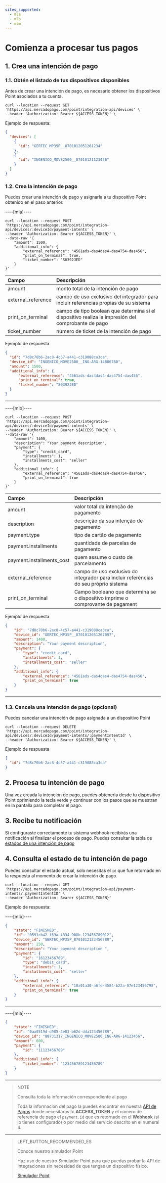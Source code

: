 ```yaml
---
sites_supported:
  - mla
  - mlb
  - mlm
---
```


# Comienza a procesar tus pagos

## 1. Crea una intención de pago

### 1.1. Obtén el listado de tus dispositivos disponibles
Antes de crear una intención de pago, es necesario obtener los dispositivos Point asociados a tu cuenta.

``` cURL
curl --location --request GET 'https://api.mercadopago.com/point/integration-api/devices' \
--header 'Authorization: Bearer ${ACCESS_TOKEN}' \
```

Ejemplo de respuesta:

``` json
{
  "devices": [
    {
      "id": "GERTEC_MP35P__8701012051261234"
    },
    {
      "id": "INGENICO_MOVE2500__87010121123456"
    }
  ]
}
```

### 1.2. Crea la intención de pago
Puedes crear una intención de pago y asignarla a tu dispositivo Point obtenido en el paso anterior.

----[mla]----
```cURL
curl --location --request POST 'https://api.mercadopago.com/point/integration-api/devices/:deviceId/payment-intents' \
--header 'Authorization: Bearer ${ACCESS_TOKEN}' \
--data-raw '{
    "amount": 1500,
    "additional_info": {
        "external_reference": "4561ads-das4das4-das4754-das456",
        "print_on_terminal": true,
        "ticket_number": "S0392JED"
    }
}'
```
Campo | Descripción
:--- | :--- | 
amount             | monto total de la intención de pago |
external_reference | campo de uso exclusivo del integrador para incluir referencias propias de su sistema  |
print_on_terminal  | campo de tipo boolean que determina si el dispositivo realiza la impresión del comprobante de pago  |
ticket_number      | número de ticket de la intención de pago |

Ejemplo de respuesta

```json
{
  "id": "7d8c70b6-2ac8-4c57-a441-c319088ca3ca",
  "device_id": "INGENICO_MOVE2500__ING-ARG-14886780",
  "amount": 1500,
  "additional_info": {
      "external_reference": "4561ads-das4das4-das4754-das456",
      "print_on_terminal": true,
      "ticket_number": "S0392JED"
  }
}
```
------------

----[mlb]----
```cURL
curl --location --request POST 'https://api.mercadopago.com/point/integration-api/devices/:deviceId/payment-intents' \
--header 'Authorization: Bearer ${ACCESS_TOKEN}' \
--data-raw '{
    "amount": 1400,
    "description": "Your payment description",
    "payment": {
        "type": "credit_card",
        "installments": 1, 
        "installments_cost": "seller"
    },
    "additional_info": {
        "external_reference": "4561ads-das4das4-das4754-das456",
        "print_on_terminal": true
    }
}'
```
Campo | Descripción
:--- | :---
amount                    | valor total da intenção de pagamento | 
description               | descrição da sua intenção de pagamento | 
payment.type              | tipo de cartão de pagamento | 
payment.installments      | quantidade de parcelas de pagamento | 
payment.installments_cost | quem assume o custo de parcelamento | 
external_reference        | campo de uso exclusivo do integrador para incluir referências do seu próprio sistema | 
print_on_terminal         | Campo booleano que determina se o dispositivo imprime o comprovante de pagament | 

Ejemplo de respuesta

```json
{
    "id": "7d8c70b6-2ac8-4c57-a441-c319088ca3ca",
    "device_id": "GERTEC_MP35P__8701012051267097",
    "amount": 1400,
    "description": "Your payment description",
    "payment": {
        "type": "credit_card",
        "installments": 1, 
        "installments_cost": "seller"
    },
    "additional_info": {
        "external_reference": "4561ads-das4das4-das4754-das456",
        "print_on_terminal": true
    }
}
```
------------

### 1.3. Cancela una intención de pago (opcional)

Puedes cancelar una intención de pago asignada a un dispositivo Point

``` cURL
curl --location --request DELETE 'https://api.mercadopago.com/point/integration-api/devices/:deviceId/payment-intents/:paymentIntentId' \
--header 'Authorization: Bearer ${ACCESS_TOKEN}' \
```

Ejemplo de respuesta

``` json
{
  "id": "7d8c70b6-2ac8-4c57-a441-c319088ca3ca"
}
```
## 2. Procesa tu intención de pago

Una vez creada la intención de pago, puedes obtenerla desde tu dispositivo Point oprimiendo la tecla verde y continuar 
con los pasos que se muestran en la pantalla para completar el pago.

## 3. Recibe tu notificación

Si configuraste correctamente tu sistema webhook recibirás una notificación al finalizar el proceso de pago.
Puedes consultar la tabla de [estados de una intención de pago](https://www.mercadopago[FAKER][URL][DOMAIN]/developers/es/guides/in-person-payments/mp-point/integration-api/glossary#bookmark_posibles_estados_de_una_intención_de_pago)


## 4. Consulta el estado de tu intención de pago

Puedes consultar el estado actual, solo necesitas el `id` que fue retornado en la respuesta al momento de crear la intención de pago.


``` cURL
curl --location --request GET 'https://api.mercadopago.com/point/integration-api/payment-intents/:paymentIntentID' \
--header 'Authorization: Bearer ${ACCESS_TOKEN}'
```

Ejemplo de respuesta:

----[mlb]----
``` json
{
    "state": "FINISHED",
    "id": "0591cb42-f69a-4334-908b-123456789012",
    "device_id": "GERTEC_MP35P_8701012123456789",
    "amount": 250,
    "description": "Your payment description ",
    "payment": {
        "id": "16123456789",
        "type": "debit_card",
        "installments": 1,
        "installments_cost": "seller"
    },
    "additional_info": {
        "external_reference": "10a01a30-a6fe-4584-b22a-07e123456798",
        "print_on_terminal": true
    }
}
```
------------

----[mla]----
``` json
{
    "state": "FINISHED",
    "id": "0aa0519d-d985-4e83-b62d-dda123456789",
    "device_id": "88731317_INGENICO_MOVE2500_ING-ARG-14123456",
    "amount": 600,
    "payment": {
        "id": "11123456789"
    },
    "additional_info": {
        "ticket_number": "123456789123456789"
    }
}
```
------------

> NOTE
>
> Consulta toda la información correspondiente al pago
>
> Toda la información del pago la puedes encontrar en nuestra [API de Pagos](https://www.mercadopago[FAKER][URL][DOMAIN]/developers/es/reference/payments/_payments_id/get)
> donde necesitaras tú **ACCESS_TOKEN** y el número de referencia de pago el `payment.id` que es retornado en el **Webhook** (si lo tienes configurado) o por medio del servicio descrito en el numeral 4.


------

> LEFT_BUTTON_RECOMMENDED_ES
>
> Conoce nuestro simulador Point
>
> Haz uso de nuestro Simulador Point para que puedas probar la API de Integraciones sin necesidad de que tengas un dispositivo físico.
>
> [Simulador Point](https://www.mercadopago[FAKER][URL][DOMAIN]/developers/es/guides/in-person-payments/mp-point/integration-api/simulator)
